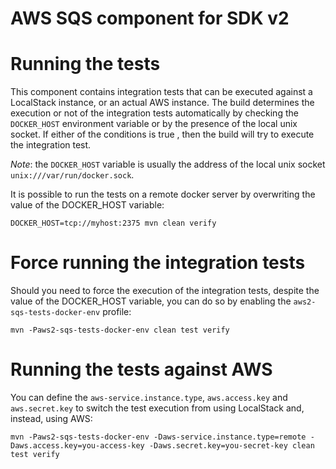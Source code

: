 # AWS SQS component for SDK v2

# Running the tests

This component contains integration tests that can be executed against a LocalStack instance, or an actual AWS 
instance. The build determines the execution or not of the integration tests automatically by checking the `DOCKER_HOST`
environment variable or by the presence of the local unix socket. If either of the conditions is true , then the build 
will try to execute the integration test. 

*Note*: the `DOCKER_HOST` variable is usually the address of the local unix socket `unix:///var/run/docker.sock`. 

It is possible to run the tests on a remote docker server by overwriting the value of the DOCKER_HOST variable:


```
DOCKER_HOST=tcp://myhost:2375 mvn clean verify
```

# Force running the integration tests

Should you need to force the execution of the integration tests, despite the value of the DOCKER_HOST variable, you can
do so by enabling the `aws2-sqs-tests-docker-env` profile:


```
mvn -Paws2-sqs-tests-docker-env clean test verify
```

# Running the tests against AWS

You can define the `aws-service.instance.type`, `aws.access.key` and `aws.secret.key` to switch the test execution from
using LocalStack and, instead, using AWS:

```
mvn -Paws2-sqs-tests-docker-env -Daws-service.instance.type=remote -Daws.access.key=you-access-key -Daws.secret.key=you-secret-key clean test verify
``` 